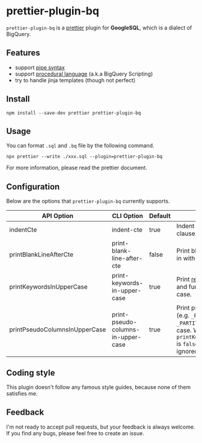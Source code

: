 # prettier-plugin-bq

`prettier-plugin-bq` is a [prettier](https://prettier.io/) plugin for **GoogleSQL**, which is a dialect of BigQuery.

## Features

* support [pipe syntax](https://cloud.google.com/bigquery/docs/reference/standard-sql/pipe-syntax)
* support [procedural language](https://cloud.google.com/bigquery/docs/reference/standard-sql/procedural-language) (a.k.a BigQuery Scripting)
* try to handle jinja templates (though not perfect)

## Install

```
npm install --save-dev prettier prettier-plugin-bq
```

## Usage

You can format `.sql` and `.bq` file by the following command.

```
npx prettier --write ./xxx.sql --plugin=prettier-plugin-bq
```

For more information, please read the prettier document.

## Configuration

Below are the options that `prettier-plugin-bq` currently supports.

| API Option                    | CLI Option                         | Default | Description                                                                                                                                       |
| ----------------------------- | ---------------------------------- | ------- | ------------------------------------------------------------------------------------------------------------------------------------------------- |
| indentCte                     | indent-cte                         | true    | Indent CTEs in with clause.                                                                                                                       |
| printBlankLineAfterCte        | print-blank-line-after-cte         | false   | Print blank line after CTE in with clause.                                                                                                        |
| printKeywordsInUpperCase      | print-keywords-in-upper-case       | true    | Print [reserved keywords](https://cloud.google.com/bigquery/docs/reference/standard-sql/lexical#reserved_keywords) and functions in upper case.   |
| printPseudoColumnsInUpperCase | print-pseudo-columns-in-upper-case | true    | Print pseudo columns (e.g. `_PARTITIONDATE`, `_PARTITIONTIME`) in upper case. When `printKeywordsInUpperCase` is `false`, this option is ignored. |

## Coding style

This plugin doesn't follow any famous style guides,
because none of them satisfies me.

## Feedback

I'm not ready to accept pull requests, but your feedback is always welcome.
If you find any bugs, please feel free to create an issue.
